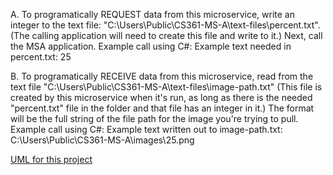 A. To programatically REQUEST data from this microservice, write an integer to the text file: "C:\Users\Public\CS361-MS-A\text-files\percent.txt". (The calling application will need to create this file and write to it.)
Next, call the MSA application.
Example call using C#:
Example text needed in percent.txt: 25

B. To programatically RECEIVE data from this microservice, read from the text file "C:\Users\Public\CS361-MS-A\text-files\image-path.txt" (This file is created by this microservice when it's run, as long as there is the needed "percent.txt" file in the folder and that file has an integer in it.) The format will be the full string of the file path for the image you're trying to pull.
Example call using C#:
Example text written out to image-path.txt: C:\Users\Public\CS361-MS-A\images\25.png

[UML for this project](UML.png)
